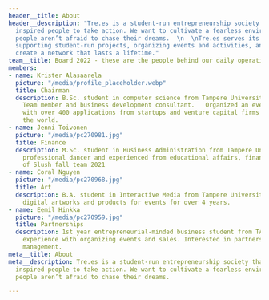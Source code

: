 ```yaml
---
header__title: About
header__description: "Tre.es is a student-run entrepreneurship society that encourages
  inspired people to take action. We want to cultivate a fearless environment where
  people aren’t afraid to chase their dreams.  \n  \nTre.es serves its community by
  supporting student-run projects, organizing events and activities, and helping them
  create a network that lasts a lifetime."
team__title: Board 2022 - these are the people behind our daily operations
members:
- name: Krister Alasaarela
  picture: "/media/profile_placeholder.webp"
  title: Chairman
  description: B.Sc. student in computer science from Tampere University. Former Aaltoes
    Team member and business development consultant.   Organized an event in 2019
    with over 400 applications from startups and venture capital firms from around
    the world.
- name: Jenni Toivonen
  picture: "/media/pc270981.jpg"
  title: Finance
  description: M.Sc. student in Business Administration from Tampere University.   Former
    professional dancer and experienced from educational affairs, finance & sales.  Member
    of Slush fall team 2021
- name: Coral Nguyen
  picture: "/media/pc270968.jpg"
  title: Art
  description: B.A. student in Interactive Media from Tampere University.   Designed
    digital artworks and products for events for over 4 years.
- name: Eemil Hinkka
  picture: "/media/pc270959.jpg"
  title: Partnerships
  description: 1st year entrepreneurial-minded business student from TAMK.  Prior
    experience with organizing events and sales. Interested in partnerships and project
    management.
meta__title: About
meta__description: Tre.es is a student-run entrepreneurship society that encourages
  inspired people to take action. We want to cultivate a fearless environment where
  people aren’t afraid to chase their dreams.

---
```

